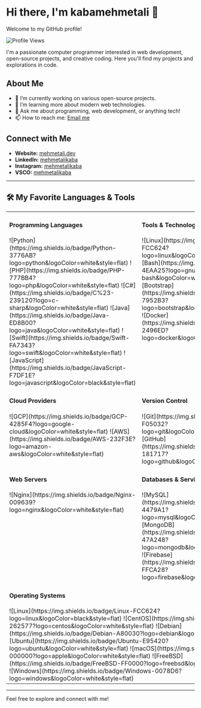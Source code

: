 # Hi there, I'm kabamehmetali 👋

Welcome to my GitHub profile!

<!-- Visitor Counter with Rounded Corners -->
![Profile Views](https://komarev.com/ghpvc/?username=kabamehmetali&style=flat)

I'm a passionate computer programmer interested in web development, open-source projects, and creative coding. Here you'll find my projects and explorations in code.

## About Me

- 🔭 I’m currently working on various open-source projects.
- 🌱 I’m learning more about modern web technologies.
- 💬 Ask me about programming, web development, or anything tech!
- 📫 How to reach me: [Email me](mailto:mehmetalikabaa@icloud.com)

## Connect with Me

- **Website:** [mehmetali.dev](https://mehmetali.dev/)
- **LinkedIn:** [mehmetalikaba](https://www.linkedin.com/in/mehmet-ali-kaba-894257141/)
- **Instagram:** [mehmetalikaba](https://www.instagram.com/mehmetalikaba/)
- **VSCO:** [mehmetalikaba](https://vsco.co/mehmetalikaba/gallery)

---

## 🛠 My Favorite Languages & Tools

<table>
  <tr>
    <td valign="top">
      <h4>Programming Languages</h4>
      ![Python](https://img.shields.io/badge/Python-3776AB?logo=python&logoColor=white&style=flat)  
      ![PHP](https://img.shields.io/badge/PHP-777BB4?logo=php&logoColor=white&style=flat)  
      ![C#](https://img.shields.io/badge/C%23-239120?logo=c-sharp&logoColor=white&style=flat)  
      ![Java](https://img.shields.io/badge/Java-ED8B00?logo=java&logoColor=white&style=flat)  
      ![Swift](https://img.shields.io/badge/Swift-FA7343?logo=swift&logoColor=white&style=flat)  
      ![JavaScript](https://img.shields.io/badge/JavaScript-F7DF1E?logo=javascript&logoColor=black&style=flat)
    </td>
    <td valign="top">
      <h4>Tools & Technologies</h4>
      ![Linux](https://img.shields.io/badge/Linux-FCC624?logo=linux&logoColor=black&style=flat)  
      ![Bash](https://img.shields.io/badge/Bash-4EAA25?logo=gnu-bash&logoColor=white&style=flat)  
      ![Bootstrap](https://img.shields.io/badge/Bootstrap-7952B3?logo=bootstrap&logoColor=white&style=flat)  
      ![Docker](https://img.shields.io/badge/Docker-2496ED?logo=docker&logoColor=white&style=flat)
    </td>
  </tr>
  <tr>
    <td valign="top">
      <h4>Cloud Providers</h4>
      ![GCP](https://img.shields.io/badge/GCP-4285F4?logo=google-cloud&logoColor=white&style=flat)  
      ![AWS](https://img.shields.io/badge/AWS-232F3E?logo=amazon-aws&logoColor=white&style=flat)
    </td>
    <td valign="top">
      <h4>Version Control</h4>
      ![Git](https://img.shields.io/badge/Git-F05032?logo=git&logoColor=white&style=flat)  
      ![GitHub](https://img.shields.io/badge/GitHub-181717?logo=github&logoColor=white&style=flat)
    </td>
  </tr>
  <tr>
    <td valign="top">
      <h4>Web Servers</h4>
      ![Nginx](https://img.shields.io/badge/Nginx-009639?logo=nginx&logoColor=white&style=flat)
    </td>
    <td valign="top">
      <h4>Databases & Services</h4>
      ![MySQL](https://img.shields.io/badge/MySQL-4479A1?logo=mysql&logoColor=white&style=flat)  
      ![MongoDB](https://img.shields.io/badge/MongoDB-47A248?logo=mongodb&logoColor=white&style=flat)  
      ![Firebase](https://img.shields.io/badge/Firebase-FFCA28?logo=firebase&logoColor=black&style=flat)
    </td>
  </tr>
  <tr>
    <td colspan="2" valign="top">
      <h4>Operating Systems</h4>
      ![Linux](https://img.shields.io/badge/Linux-FCC624?logo=linux&logoColor=black&style=flat)  
      ![CentOS](https://img.shields.io/badge/CentOS-262577?logo=centos&logoColor=white&style=flat)  
      ![Debian](https://img.shields.io/badge/Debian-A80030?logo=debian&logoColor=white&style=flat)  
      ![Ubuntu](https://img.shields.io/badge/Ubuntu-E95420?logo=ubuntu&logoColor=white&style=flat)  
      ![macOS](https://img.shields.io/badge/macOS-000000?logo=apple&logoColor=white&style=flat)  
      ![FreeBSD](https://img.shields.io/badge/FreeBSD-FF0000?logo=freebsd&logoColor=white&style=flat)  
      ![Windows](https://img.shields.io/badge/Windows-0078D6?logo=windows&logoColor=white&style=flat)
    </td>
  </tr>
</table>

---

Feel free to explore and connect with me!
